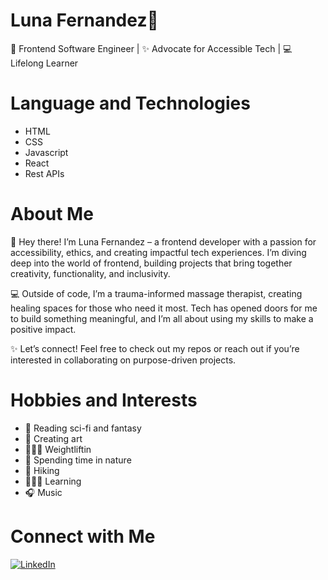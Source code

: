 # Luna Fernandez🌙
🌌 Frontend Software Engineer | ✨ Advocate for Accessible Tech | 💻 Lifelong Learner

<!--
**LunaVolcan/LunaVolcan** is a ✨ _special_ ✨ repository because its `README.md` (this file) appears on your GitHub profile.
-->
# Language and Technologies
- HTML 
- CSS
- Javascript 
- React
- Rest APIs

# About Me
👋 Hey there! I’m Luna Fernandez – a frontend developer with a passion for accessibility, ethics, and creating impactful tech experiences. I’m diving deep into the world of frontend, building projects that bring together creativity, functionality, and inclusivity.

💻 Outside of code, I’m a trauma-informed massage therapist, creating healing spaces for those who need it most. Tech has opened doors for me to build something meaningful, and I’m all about using my skills to make a positive impact.

✨ Let’s connect! Feel free to check out my repos or reach out if you’re interested in collaborating on purpose-driven projects.

# Hobbies and Interests 
- 📖 Reading sci-fi and fantasy 
- 🎨 Creating art 
- 🏋🏽‍♂️ Weightliftin 
- 🌲 Spending time in nature 
- 🥾 Hiking 
- 👩🏽‍🏫 Learning 
- 🎧 Music 

# Connect with Me 
<a href="https://www.linkedin.com/in/luna-fernandez/" target="_blank">
    <img src="https://img.shields.io/badge/LinkedIn-0077B5?style=for-the-badge&logo=linkedin&logoColor=white" alt="LinkedIn">
</a>



